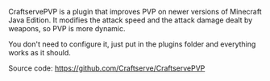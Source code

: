 CraftservePVP is a plugin that improves PVP on newer versions of Minecraft Java Edition. It modifies the attack speed and the attack damage dealt by weapons, so PVP is more dynamic.

You don't need to configure it, just put in the plugins folder and everything works as it should.

Source code: https://github.com/Craftserve/CraftservePVP
